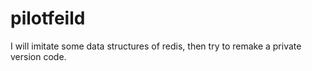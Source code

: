 pilotfeild
==========

I will imitate some data structures of redis, then try to remake a private version code.
